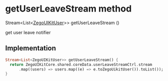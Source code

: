 


# getUserLeaveStream method








Stream&lt;List&lt;[ZegoUIKitUser](../../zego_uikit_prebuilt_live_audio_room/ZegoUIKitUser-class.md)>> getUserLeaveStream
()





<p>get user leave notifier</p>



## Implementation

```dart
Stream<List<ZegoUIKitUser>> getUserLeaveStream() {
  return ZegoUIKitCore.shared.coreData.userLeaveStreamCtrl.stream
      .map((users) => users.map((e) => e.toZegoUikitUser()).toList());
}
```







